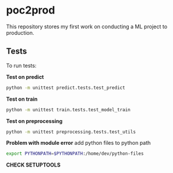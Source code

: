# poc2prod

This repository stores my first work on conducting a ML project to production.

## Tests

To run tests: 

**Test on predict**
```bash
python -m unittest predict.tests.test_predict
```

**Test on train**
```bash
python -m unittest train.tests.test_model_train
```

**Test on preprocessing**
```bash
python -m unittest preprocessing.tests.test_utils
```

**Problem with module error**
add python files to python path
```bash
export PYTHONPATH=$PYTHONPATH:/home/dev/python-files
```

**CHECK SETUPTOOLS**
